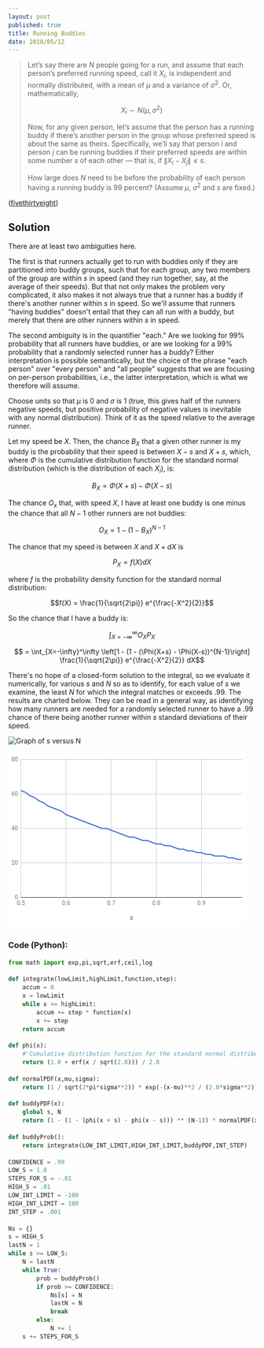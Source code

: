 ```yaml
---
layout: post
published: true
title: Running Buddies
date: 2018/05/12
---
```


>Let’s say there are $N$ people going for a run, and assume that each person’s preferred running speed, call it $X_i$, is independent and normally distributed, with a mean of $\mu$ and a variance of $\sigma^2$. Or, mathematically,
>
>$$X_i \sim N(\mu,\sigma^2)$$
>
>Now, for any given person, let’s assume that the person has a running buddy if there’s another person in the group whose preferred speed is about the same as theirs. Specifically, we’ll say that person $i$ and person $j$ can be running buddies if their preferred speeds are within some number $s$ of each other — that is, if $\|X_i - X_j\| \leq s$.
>
>How large does $N$ need to be before the probability of each person having a running buddy is $99$ percent? (Assume $\mu$, $\sigma^2$ and $s$ are fixed.)

<!--more-->

([fivethirtyeight](https://fivethirtyeight.com/features/how-hard-is-it-to-find-a-running-buddy/))

## Solution

There are at least two ambiguities here. 

The first is that runners actually get to run with buddies only if they are partitioned into buddy groups, such that for each group, any two members of the group are within $s$ in speed (and they run together, say, at the average of their speeds). But that not only makes the problem very complicated, it also makes it not always true that a runner has a buddy if there's another runner within $s$ in speed.  So we'll assume that runners "having buddies" doesn't entail that they can all run with a buddy, but merely that there are other runners within $s$ in speed.

The second ambiguity is in the quantifier "each." Are we looking for $99\%$ probability that all runners have buddies, or are we looking for a $99\%$ probability that a randomly selected runner has a buddy?  Either interpretation is possible semantically, but the choice of the phrase "each person" over "every person" and "all people" suggests that we are focusing on per-person probabilities, i.e., the latter interpretation, which is what we therefore will assume.

Choose units so that $\mu$ is $0$ and $\sigma$ is $1$ (true, this gives half of the runners negative speeds, but positive probability of negative values is inevitable with any normal distribution). Think of it as the speed relative to the average runner.  

Let my speed be $X$. Then, the chance  $B_X$ that a given other runner is my buddy is the probability that their speed is between $X - s$ and $X + s$, which, where $\Phi$ is the cumulative distribution function for the standard normal distribution (which is the distribution of each $X_i$), is:

$$B_X = \Phi(X+s) - \Phi(X-s)$$

The chance $O_x$ that, with speed $X$, I have at least one buddy is one minus the chance that all $N - 1$ other runners are not buddies:

$$O_X = 1 - (1 - B_X)^{N-1}$$

The chance that my speed is between $X$ and $X + dX$ is  

$$P_X = f(X)dX$$

where $f$ is the probability density function for the standard normal distribution:

$$f(X) = \frac{1}{\sqrt{2\pi}} e^{\frac{-X^2}{2}}$$

So the chance that I have a buddy is:

$$\int_{X = -\infty}^\infty O_XP_X$$

$$ = \int_{X=-\infty}^\infty 
\left[1 - (1 - (\Phi(X+s) - \Phi(X-s))^{N-1}\right] \frac{1}{\sqrt{2\pi}} e^{\frac{-X^2}{2}} dX$$

There's no hope of a closed-form solution to the integral, so we evaluate it numerically, for various $s$ and $N$ so as to identify, for each value of $s$ we examine, the least $N$ for which the integral matches or exceeds $.99$.  The results are charted below. They can be read in a general way, as identifying how many runners are needed for a randomly selected runner to have a $.99$ chance of there being another runner within $s$ standard deviations of their speed.

![Graph of s versus N](/img/runningbuddies.PNG)

![Graph of s versus N](/img/runningbuddies2.PNG)

### Code (Python): 

```python
from math import exp,pi,sqrt,erf,ceil,log

def integrate(lowLimit,highLimit,function,step):
	accum = 0
	x = lowLimit
	while x <= highLimit:
		accum += step * function(x)
		x += step
	return accum

def phi(x):
    #'Cumulative distribution function for the standard normal distribution'
    return (1.0 + erf(x / sqrt(2.0))) / 2.0

def normalPDF(x,mu,sigma):
	return (1 / sqrt(2*pi*sigma**2)) * exp(-(x-mu)**2 / (2.0*sigma**2))

def buddyPDF(x):
	global s, N
	return (1 - (1 - (phi(x + s) - phi(x - s))) ** (N-1)) * normalPDF(x,0,1)

def buddyProb():
	return integrate(LOW_INT_LIMIT,HIGH_INT_LIMIT,buddyPDF,INT_STEP)

CONFIDENCE = .99
LOW_S = 1.0
STEPS_FOR_S = -.01
HIGH_S = .01
LOW_INT_LIMIT = -100
HIGH_INT_LIMIT = 100
INT_STEP = .001

Ns = {}
s = HIGH_S
lastN = 1
while s >= LOW_S:
	N = lastN
	while True:
		prob = buddyProb()
		if prob >= CONFIDENCE:
			Ns[s] = N
			lastN = N
			break
		else:
			N += 1
	s += STEPS_FOR_S
```
<br>





